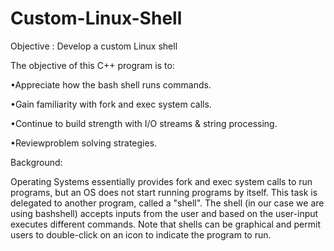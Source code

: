 # Custom-Linux-Shell


Objective : Develop a custom Linux shell

The objective of this C++ program is to:

•Appreciate how the bash shell runs commands.

•Gain familiarity with fork and exec system calls.

•Continue to build strength with I/O streams & string processing.

•Reviewproblem solving strategies.


Background:

Operating Systems essentially provides fork and exec system calls to run programs, but an OS 
does not start running programs by itself. This task is delegated to another program, called 
a "shell". The shell (in our case we are using bashshell) accepts inputs from the user and 
based on the user-input executes different commands. Note that shells can be graphical and permit 
users to double-click on an icon to indicate the program to run.

